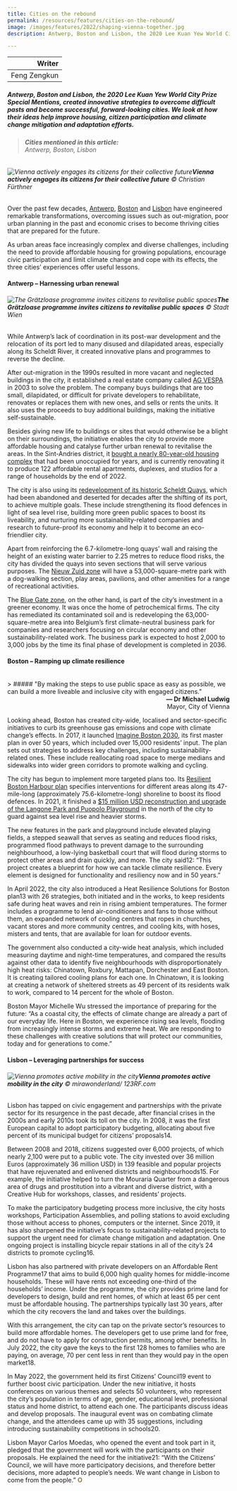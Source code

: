 ```yaml
---
title: Cities on the rebound
permalink: /resources/features/cities-on-the-rebound/
image: /images/features/2022/shaping-vienna-together.jpg
description: Antwerp, Boston and Lisbon, the 2020 Lee Kuan Yew World City Prize Special Mentions, created innovative strategies to overcome difficult pasts and become successful, forward-looking cities. We look at how their ideas help improve housing, citizen participation and climate change mitigation and adaptation efforts. 

---
```


| Writer | 
| ---: |
| Feng Zengkun |

##### Antwerp, Boston and Lisbon, the 2020 Lee Kuan Yew World City Prize Special Mentions, created innovative strategies to overcome difficult pasts and become successful, forward-looking cities. We look at how their ideas help improve housing, citizen participation and climate change mitigation and adaptation efforts. 

> ###### **Cities mentioned in this article:** <br> Antwerp, Boston, Lisbon

###### ![Vienna actively engages its citizens for their collective future](/images/features/2022/shaping-vienna-together.jpg)**Vienna actively engages its citizens for their collective future** © Christian Fürthner

Over the past few decades, [Antwerp](/antwerp), [Boston](/boston) and [Lisbon](/lisbon) have engineered remarkable transformations, overcoming issues such as out-migration, poor urban planning in the past and economic crises to become thriving cities that are prepared for the future.

As urban areas face increasingly complex and diverse challenges, including the need to provide affordable housing for growing populations, encourage civic participation and limit climate change and cope with its effects, the three cities’ experiences offer useful lessons. 

#### **Antwerp – Harnessing urban renewal**

###### ![The Grätzloase programme invites citizens to revitalise public spaces](/images/features/2022/street-festival.jpg/)**The Grätzloase programme invites citizens to revitalise public spaces** © Stadt Wien

While Antwerp’s lack of coordination in its post-war development and the relocation of its port led to many disused and dilapidated areas, especially along its Scheldt River, it created innovative plans and programmes to reverse the decline.  

After out-migration in the 1990s resulted in more vacant and neglected buildings in the city, it established a real estate company called [AG VESPA](https://www.agvespa.be/) in 2003 to solve the problem. The company buys buildings that are too small, dilapidated, or difficult for private developers to rehabilitate, renovates or replaces them with new ones, and sells or rents the units. It also uses the proceeds to buy additional buildings, making the initiative self-sustainable. 

Besides giving new life to buildings or sites that would otherwise be a blight on their surroundings, the initiative enables the city to provide more affordable housing and catalyse further urban renewal to revitalise the areas. In the Sint-Andries district, it [bought a nearly 80-year-old housing complex](https://www.agvespa.be/projecten/fierensblokken#over) that had been unoccupied for years, and is currently renovating it to produce 122 affordable rental apartments, duplexes, and studios for a range of households by the end of 2022. 

The city is also using its [redevelopment of its historic Scheldt Quays](https://www.sigmaplan.be/en/projects/the-scheldt-quays-in-antwerp/), which had been abandoned and deserted for decades after the shifting of its port, to achieve multiple goals. These include strengthening its flood defences in light of sea level rise, building more green public spaces to boost its liveability, and nurturing more sustainability-related companies and research to future-proof its economy and help it to become an eco-friendlier city.  

Apart from reinforcing the 6.7-kilometre-long quays’ wall and raising the height of an existing water barrier to 2.25 metres to reduce flood risks, the city has divided the quays into seven sections that will serve various purposes. The [Nieuw Zuid zone](https://www.agvespa.be/projecten/nieuw-zuid#over) will have a 53,000-square-metre park with a dog-walking section, play areas, pavilions, and other amenities for a range of recreational activities. 

The [Blue Gate zone](https://www.bluegateantwerp.eu/hp-rewrite/494344643a9b1d855ab9a77721318b02), on the other hand, is part of the city’s investment in a greener economy. It was once the home of petrochemical firms. The city has remediated its contaminated soil and is redeveloping the 63,000-square-metre area into Belgium’s first climate-neutral business park for companies and researchers focusing on circular economy and other sustainability-related work. The business park is expected to host 2,000 to 3,000 jobs by the time its final phase of development is completed in 2036.

#### **Boston – Ramping up climate resilience**

<br>
> ##### "By making the steps to use public space as easy as possible, we can build a more liveable and inclusive city with engaged citizens."

<div align="right"><b>— Dr Michael Ludwig</b> <br> Mayor, City of Vienna</div>

Looking ahead, Boston has created city-wide, localised and sector-specific initiatives to curb its greenhouse gas emissions and cope with climate change’s effects. In 2017, it launched [Imagine Boston 2030](https://www.boston.gov/civic-engagement/imagine-boston-2030), its first master plan in over 50 years, which included over 15,000 residents’ input. The plan sets out strategies to address key challenges, including sustainability-related ones. These include reallocating road space to merge medians and sidewalks into wider green corridors to promote walking and cycling. 

The city has begun to implement more targeted plans too. Its [Resilient Boston Harbour plan](https://www.boston.gov/environment-and-energy/resilient-boston-harbor) specifies interventions for different areas along its 47-mile-long (approximately 75.6-kilometre-long) shoreline to boost its flood defences. In 2021, it finished a [$15 million USD reconstruction and upgrade of the Langone Park and Puopolo Playground](https://www.boston.gov/news/now-open-langone-park-and-puopolo-playground-north-end) in the north of the city to guard against sea level rise and heavier storms. 

The new features in the park and playground include elevated playing fields, a stepped seawall that serves as seating and reduces flood risks, programmed flood pathways to prevent damage to the surrounding neighbourhood, a low-lying basketball court that will flood during storms to protect other areas and drain quickly, and more. The city said12: “This project creates a blueprint for how we can tackle climate resilience. Every element is designed for functionality and resiliency now and in 50 years.” 

In April 2022, the city also introduced a Heat Resilience Solutions for Boston plan13 with 26 strategies, both initiated and in the works, to keep residents safe during heat waves and rein in rising ambient temperatures. The former includes a programme to lend air-conditioners and fans to those without them, an expanded network of cooling centres that ropes in churches, vacant stores and more community centres, and cooling kits, with hoses, misters and tents, that are available for loan for outdoor events.

The government also conducted a city-wide heat analysis, which included measuring daytime and night-time temperatures, and compared the results against other data to identify five neighbourhoods with disproportionately high heat risks: Chinatown, Roxbury, Mattapan, Dorchester and East Boston. It is creating tailored cooling plans for each one. In Chinatown, it is looking at creating a network of sheltered streets as 49 percent of its residents walk to work, compared to 14 percent for the whole of Boston. 

Boston Mayor Michelle Wu stressed the importance of preparing for the future: “As a coastal city, the effects of climate change are already a part of our everyday life. Here in Boston, we experience rising sea levels, flooding from increasingly intense storms and extreme heat. We are responding to these challenges with creative solutions that will protect our communities, today and for generations to come.” 

#### **Lisbon – Leveraging partnerships for success**

###### ![Vienna promotes active mobility in the city](/images/features/2022/active-mobility.jpg/)**Vienna promotes active mobility in the city** © mirawonderland/ 123RF.com

Lisbon has tapped on civic engagement and partnerships with the private sector for its resurgence in the past decade, after financial crises in the 2000s and early 2010s took its toll on the city. In 2008, it was the first European capital to adopt participatory budgeting, allocating about five percent of its municipal budget for citizens’ proposals14. 

Between 2008 and 2018, citizens suggested over 6,000 projects, of which nearly 2,100 were put to a public vote. The city invested over 36 million Euros (approximately 36 million USD) in 139 feasible and popular projects that have rejuvenated and enlivened districts and neighbourhoods15. For example, the initiative helped to turn the Mouraria Quarter from a dangerous area of drugs and prostitution into a vibrant and diverse district, with a Creative Hub for workshops, classes, and residents’ projects. 

To make the participatory budgeting process more inclusive, the city hosts workshops, Participation Assemblies, and polling stations to avoid excluding those without access to phones, computers or the internet. Since 2019, it has also sharpened the initiative’s focus to sustainability-related projects to support the urgent need for climate change mitigation and adaptation. One ongoing project is installing bicycle repair stations in all of the city’s 24 districts to promote cycling16.

Lisbon has also partnered with private developers on an Affordable Rent Programme17 that aims to build 6,000 high quality homes for middle-income households. These will have rents not exceeding one-third of the households’ income. Under the programme, the city provides prime land for developers to design, build and rent homes, of which at least 65 per cent must be affordable housing. The partnerships typically last 30 years, after which the city recovers the land and takes over the buildings.

With this arrangement, the city can tap on the private sector’s resources to build more affordable homes. The developers get to use prime land for free, and do not have to apply for construction permits, among other benefits. In July 2022, the city gave the keys to the first 128 homes to families who are paying, on average, 70 per cent less in rent than they would pay in the open market18. 

In May 2022, the government held its first Citizens’ Council19 event to further boost civic participation. Under the new initiative, it hosts conferences on various themes and selects 50 volunteers, who represent the city’s population in terms of age, gender, educational level, professional status and home district, to attend each one. The participants discuss ideas and develop proposals. The inaugural event was on combating climate change, and the attendees came up with 35 suggestions, including introducing sustainability competitions in schools20. 

Lisbon Mayor Carlos Moedas, who opened the event and took part in it, pledged that the government will work with the participants on their proposals. He explained the need for the initiative21: “With the Citizens’ Council, we will have more participatory decisions, and therefore better decisions, more adapted to people’s needs. We want change in Lisbon to come from the people.” <b><font color="#967942">O</font></b>
